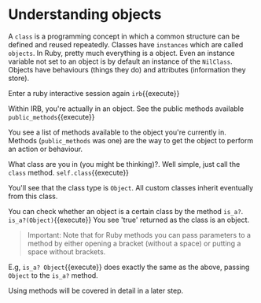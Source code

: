 # Understanding objects

A `class` is a programming concept in which a common structure can be defined and reused repeatedly. Classes have `instances` which are called `objects`.
In Ruby, pretty much everything is a object. Even an instance variable not set to an object is by default an instance of the `NilClass`.
Objects have behaviours (things they do) and attributes (information they store). 

Enter a ruby interactive session again 
`irb`{{execute}}

Within IRB, you're actually in an object. See the public methods available `public_methods`{{execute}}

You see a list of methods available to the object you're currently in. 
Methods (`public_methods` was one) are the way to get the object to perform an action or behaviour.

What class are you in (you might be thinking)?. Well simple, just call the `class` method.
`self.class`{{execute}}

You'll see that the class type is `Object`. All custom classes inherit eventually from this class.

You can check whether an object is a certain class by the method `is_a?`. `is_a?(Object)`{{execute}}
You see 'true' returned as the class is an object.

> Important: Note that for Ruby methods you can pass parameters to a method by either opening a bracket (without a space) or putting a space without brackets.

E.g, `is_a? Object`{{execute}} does exactly the same as the above, passing `Object` to the `is_a?` method. 

Using methods will be covered in detail in a later step.

